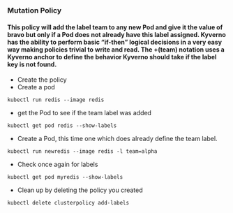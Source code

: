 ### Mutation Policy
#### This policy will add the label team to any new Pod and give it the value of bravo but only if a Pod does not already have this label assigned. Kyverno has the ability to perform basic “if-then” logical decisions in a very easy way making policies trivial to write and read. The +(team) notation uses a Kyverno anchor to define the behavior Kyverno should take if the label key is not found.

- Create the policy
- Create a pod
```
kubectl run redis --image redis
```
- get the Pod to see if the team label was added
```
kubectl get pod redis --show-labels
```
- Create a Pod, this time one which does already define the team label.
```
kubectl run newredis --image redis -l team=alpha
```
- Check once again for labels
```
kubectl get pod myredis --show-labels
```
- Clean up by deleting the policy you created
```
kubectl delete clusterpolicy add-labels
```